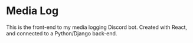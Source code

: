 # Media Log

This is the front-end to my media logging Discord bot.  Created with React, and connected to a Python/Django back-end.